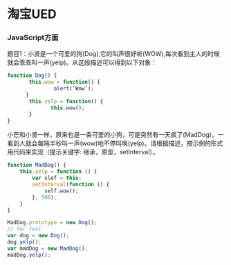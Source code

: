 # 淘宝UED

### JavaScript方面
题目1：小贤是一个可爱的狗(Dog),它的叫声很好听(WOW),每次看到主人的时候就会乖乖叫一声(yelp)。从这段描述可以得到以下对象：<br>
```javascript
function Dog() {
       this.wow = function() {
               alert(’Wow’);
      }
       this.yelp = function() {
              this.wow();
       }
}
```
小芒和小贤一样，原来也是一条可爱的小狗，可是突然有一天疯了(MadDog)，一看到人就会每隔半秒叫一声(wow)地不停叫唤(yelp)。请根据描述，按示例的形式用代码来实现（提示关键字: 继承，原型，setInterval）。<br>
```javascript
function MadDog() {
    this.yelp = function () {
        var slef = this;
        setInterval(function () {
            self.wow();
        }, 500);
    }
}

MadDog.prototype = new Dog();
// for test
var dog = new Dog();
dog.yelp();
var madDog = new MadDog();
madDog.yelp();
```
